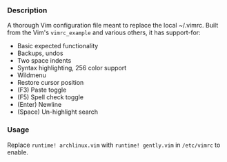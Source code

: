 ### Description

A thorough Vim configuration file meant to replace the local ~/.vimrc.  Built from the Vim's `vimrc_example` and various others, it has support-for:

* Basic expected functionality
* Backups, undos
* Two space indents
* Syntax highlighting, 256 color support
* Wildmenu
* Restore cursor position
* (F3) Paste toggle 
* (F5) Spell check toggle
* (Enter) Newline 
* (Space) Un-highlight search

### Usage

Replace `runtime! archlinux.vim` with `runtime! gently.vim` in `/etc/vimrc` to enable.
